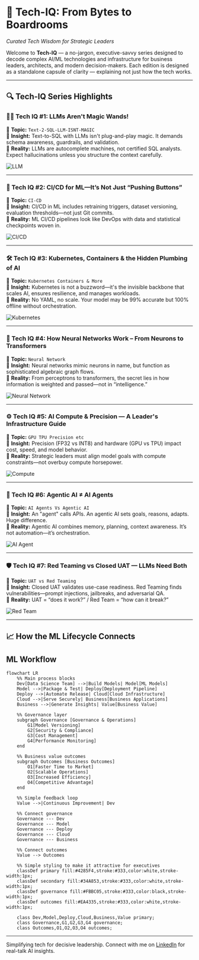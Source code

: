 # 🧠 Tech-IQ: From Bytes to Boardrooms  
*Curated Tech Wisdom for Strategic Leaders*

Welcome to **Tech-IQ** — a no-jargon, executive-savvy series designed to decode complex AI/ML technologies and infrastructure for business leaders, architects, and modern decision-makers. Each edition is designed as a standalone capsule of clarity — explaining not just how the tech works.

---

## 🔍 Tech-IQ Series Highlights

### 🧙‍♂️ Tech IQ #1: LLMs Aren't Magic Wands!
📂 **Topic:** `Text-2-SQL-LLM-ISNT-MAGIC`  
🧠 **Insight:** Text-to-SQL with LLMs isn't plug-and-play magic. It demands schema awareness, guardrails, and validation.  
🔧 **Reality:** LLMs are autocomplete machines, not certified SQL analysts. Expect hallucinations unless you structure the context carefully.

![LLM](https://img.icons8.com/external-flaticons-lineal-color-flat-icons/64/external-artificial-intelligence-robotics-flaticons-lineal-color-flat-icons.png)

---

### 🚀 Tech IQ #2: CI/CD for ML—It’s Not Just “Pushing Buttons”  
📂 **Topic:** `CI-CD`  
🧠 **Insight:** CI/CD in ML includes retraining triggers, dataset versioning, evaluation thresholds—not just Git commits.  
🔧 **Reality:** ML CI/CD pipelines look like DevOps with data and statistical checkpoints woven in.

![CI/CD](https://img.icons8.com/?size=100&id=Qivmb8idlF4f&format=png&color=000000)

---

### 🛠️ Tech IQ #3: Kubernetes, Containers & the Hidden Plumbing of AI  
📂 **Topic:** `Kubernetes Containers & More`  
🧠 **Insight:** Kubernetes is not a buzzword—it's the invisible backbone that scales AI, ensures resilience, and manages workloads.  
🔧 **Reality:** No YAML, no scale. Your model may be 99% accurate but 100% offline without orchestration.

![Kubernetes](https://img.icons8.com/color/96/000000/kubernetes.png)

---

### 🧬 Tech IQ #4: How Neural Networks Work – From Neurons to Transformers  
📂 **Topic:** `Neural Network`  
🧠 **Insight:** Neural networks mimic neurons in name, but function as sophisticated algebraic graph flows.  
🔧 **Reality:** From perceptrons to transformers, the secret lies in how information is weighted and passed—not in “intelligence.”

![Neural Network](https://img.icons8.com/fluency/96/brain.png)

---

### ⚙️ Tech IQ #5: AI Compute & Precision — A Leader's Infrastructure Guide  
📂 **Topic:** `GPU TPU Precision etc`  
🧠 **Insight:** Precision (FP32 vs INT8) and hardware (GPU vs TPU) impact cost, speed, and model behavior.  
🔧 **Reality:** Strategic leaders must align model goals with compute constraints—not overbuy compute horsepower.

![Compute](https://img.icons8.com/?size=100&id=79063&format=png&color=000000)

---

### 🤖 Tech IQ #6: Agentic AI ≠ AI Agents  
📂 **Topic:** `AI Agents Vs Agentic AI`  
🧠 **Insight:** An "agent" calls APIs. An agentic AI sets goals, reasons, adapts. Huge difference.  
🔧 **Reality:** Agentic AI combines memory, planning, context awareness. It’s not automation—it’s orchestration.

![AI Agent](https://img.icons8.com/fluency/96/robot.png)

---

### 🛡️ Tech IQ #7: Red Teaming vs Closed UAT — LLMs Need Both  
📂 **Topic:** `UAT vs Red Teaming`  
🧠 **Insight:** Closed UAT validates use-case readiness. Red Teaming finds vulnerabilities—prompt injections, jailbreaks, and adversarial QA.  
🔧 **Reality:** UAT = “does it work?” / Red Team = “how can it break?”

![Red Team](https://img.icons8.com/fluency/96/bug.png)

---

## 📈 How the ML Lifecycle Connects

## **ML Workflow**

```mermaid
flowchart LR
    %% Main process blocks
    Dev[Data Science Team] -->|Build Models| Model[ML Models]
    Model -->|Package & Test| Deploy[Deployment Pipeline]
    Deploy -->|Automate Release| Cloud[Cloud Infrastructure]
    Cloud -->|Serve Securely| Business[Business Applications]
    Business -->|Generate Insights| Value[Business Value]
    
    %% Governance layer
    subgraph Governance [Governance & Operations]
        G1[Model Versioning]
        G2[Security & Compliance]
        G3[Cost Management]
        G4[Performance Monitoring]
    end
    
    %% Business value outcomes
    subgraph Outcomes [Business Outcomes]
        O1[Faster Time to Market]
        O2[Scalable Operations]
        O3[Increased Efficiency]
        O4[Competitive Advantage]
    end

    %% Simple feedback loop
    Value -->|Continuous Improvement| Dev

    %% Connect governance
    Governance --- Dev
    Governance --- Model
    Governance --- Deploy
    Governance --- Cloud
    Governance --- Business
    
    %% Connect outcomes
    Value --> Outcomes

    %% Simple styling to make it attractive for executives
    classDef primary fill:#4285F4,stroke:#333,color:white,stroke-width:1px;
    classDef secondary fill:#34A853,stroke:#333,color:white,stroke-width:1px;
    classDef governance fill:#FBBC05,stroke:#333,color:black,stroke-width:1px;
    classDef outcomes fill:#EA4335,stroke:#333,color:white,stroke-width:1px;
    
    class Dev,Model,Deploy,Cloud,Business,Value primary;
    class Governance,G1,G2,G3,G4 governance;
    class Outcomes,O1,O2,O3,O4 outcomes;
  ```
---
Simplifying tech for decisive leadership. Connect with me on [LinkedIn](https://www.linkedin.com/in/arockialiborious/) for real-talk AI insights.

